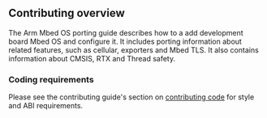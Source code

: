 ## Contributing overview

The Arm Mbed OS porting guide describes how to a add development board Mbed OS and configure it. It includes porting information about related features, such as cellular, exporters and Mbed TLS. It also contains information about CMSIS, RTX and Thread safety.

### Coding requirements

Please see the contributing guide's section on [contributing code](/docs/v5.4/reference/publishing-and-contributing.html#code-style-guide) for style and ABI requirements.
